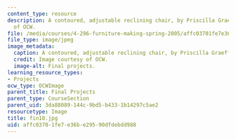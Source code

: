 ```yaml
---
content_type: resource
description: A contoured, adjustable reclining chair, by Priscilla Graeff. Image courtesy
  of OCW.
file: /media/courses/4-296-furniture-making-spring-2005/affc03701fe7e36be29590dfdebdd988_fin10.jpg
file_type: image/jpeg
image_metadata:
  caption: A contoured, adjustable reclining chair, by Priscilla Graeff.
  credit: Image courtesy of OCW.
  image-alt: Final projects.
learning_resource_types:
- Projects
ocw_type: OCWImage
parent_title: Final Projects
parent_type: CourseSection
parent_uid: 3da88089-144c-9bd5-b433-1b14297c5ae2
resourcetype: Image
title: fin10.jpg
uid: affc0370-1fe7-e36b-e295-90dfdebdd988
---
```


